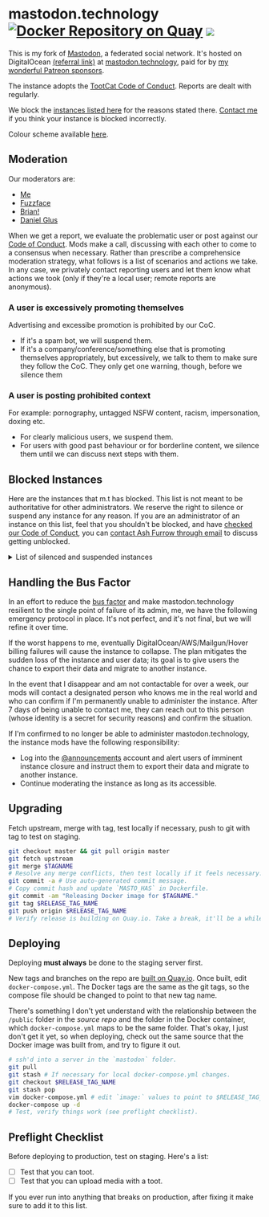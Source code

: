 # mastodon.technology [![Docker Repository on Quay](https://quay.io/repository/ashfurrow/mastodon/status "Docker Repository on Quay")](https://quay.io/repository/ashfurrow/mastodon) <a href="https://www.statuscake.com" title="Website Uptime Monitoring"><img src="https://app.statuscake.com/button/index.php?Track=GPxZc1jKYG&Days=1&Design=7" /></a>

This is my fork of [Mastodon](https://github.com/tootsuite/mastodon), a
federated social network. It's hosted on DigitalOcean [(referral link)](https://m.do.co/c/4a83a8a7aedf)
at [mastodon.technology](https://mastodon.technology), paid for by [my
wonderful Patreon sponsors](https://www.patreon.com/user?u=3581610).

The instance adopts the [TootCat Code of Conduct](https://github.com/TootCat/mastodon/wiki/Code-of-Conduct/41432d2c42ba9be52f2710b8b5c7b77f41271c0b).
Reports are dealt with regularly.

We block the [instances listed here](https://github.com/tootcafe/blocked-instances)
for the reasons stated there. [Contact me](mailto:ash@ashfurrow.com) if you
think your instance is blocked incorrectly.

Colour scheme available [here](http://www.colourlovers.com/palette/298957/Paris_mon_Amour).

## Moderation

Our moderators are:

- [Me](https://mastodon.technology/@ashfurrow)
- [Fuzzface](https://mastodon.technology/@fuzzface)
- [Brian!](https://mastodon.technology/@bclindner)
- [Daniel Glus](https://mastodon.technology/@danielhglus)

When we get a report, we evaluate the problematic user or post against our [Code of Conduct](https://mastodon.technology/about/more). Mods make a call, discussing with each other to come to a consensus when necessary. Rather than prescribe a comprehensice moderation strategy, what follows is a list of scenarios and actions we take. In any case, we privately contact reporting users and let them know what actions we took (only if they're a local user; remote reports are anonymous).

### A user is excessively promoting themselves

Advertising and excessibe promotion is prohibited by our CoC. 

- If it's a spam bot, we will suspend them.
- If it's a company/conference/something else that is promoting themselves appropriately, but excessively, we talk to them to make sure they follow the CoC. They only get one warning, though, before we silence them

### A user is posting prohibited context

For example: pornography, untagged NSFW content, racism, impersonation, doxing etc.

- For clearly malicious users, we suspend them.
- For users with good past behaviour or for borderline content, we silence them until we can discuss next steps with them.

## Blocked Instances

Here are the instances that m.t has blocked. This list is not meant to be authoritative for other administrators. We reserve the right to silence or suspend any instance for any reason. If you are an administrator of an instance on this list, feel that you shouldn't be blocked, and have [checked our Code of Conduct](https://mastodon.technology/about/more), you can [contact Ash Furrow through email](mailto:ash@ashfurrow.com) to discuss getting unblocked.

<details><summary>List of silenced and suspended instances</summary>

| Instance URL | Severity | Notes |
|---|---|---|
| rainbowdash.net | Silenced |  |
| shitposter.club | Silenced |  |
| freezepeach.xyz | Silenced |  |
| social.headsca.la | Silenced |  |
| woofer.alfter.us | Silenced |  |
| social.au2pb.net | Silenced |  |
| gorf.club | Silenced |  |
| sealion.club | Silenced |  |
| gs.smuglo.li | Silenced |  |
| unsafe.space | Silenced |  |
| wrongthink.net | Silenced |  |
| noagendasocial.com |  |   |
| porntoot.com | Suspended |  |
| pawoo.net | Suspended |  |
| ediot.social | Silenced  |  |
| admins.town | Silenced |  |
| social.targaryen.house | Silenced |  |
| sunshinegardens.org | Silenced | Rejecting media files |
| preteengirls.biz | Suspended |  |
| ika.moe | Silenced |  |
| anitwitter.moe | Silenced |  |
| baraag.net | Suspended |  |
| social.allthefallen.ninja | Suspended |  |
| social.homunyan.com | Silenced |  |
| social.hidamari.blue | Silenced |  |
| libertarianism.club | Silenced |  |
| toot.love | Silenced |  |
| pl.smuglo.li | Suspended |  |
| pleroma.cucked.me | Suspended |  |
| voluntaryism.club | Silenced |  |
| social.heldscal.la | Silenced |  |
| gay.nsfw.onl | Suspended |  |
| switter.at | Silenced |  |
| pleroma.rareome.ga | Suspended |  |
| wxw.moe | Silenced |  |
| kinkyelephant.com | Silenced |  |
| thechad.zone | Suspended |  |
| bofa.lol | Suspended |  |
| raki.social | Suspended |  |
| albin.social | Suspended |  |
| newjack.city | Suspended |  |
| artritelacy.jp | Suspended |  |
| gameliberty.club | Silenced |  |
| humblr.social | Suspended |  |
| sinblr.com | Silenced | Rejecting media files |
| feminism.lgbt | Silenced | Rejecting media files |
| rubber.social | Silenced | Rejecting media files |
| gasthe.lgbt | Suspended |  |
| neckbeard.xyz | Suspended |  |
| freespeech.firedragonstudios.com | Suspended |  |
| anime.website | Suspended |  |
| nomoresha.me | Suspended |  |
| social.quodverum.com | Suspended |  |
| xn--6r8h.tk | Suspended |  |
| freespeechextremist.com | Suspended |  |
| librem.one | Silenced |  |
| relay.selfhosting.rocks | Suspended |  |
| gab.com | Suspended |  |
| gab.ai | Suspended |  |
| gab.io | Suspended |  |
| develop.gab.com | Suspended |  |
| mu.zaitcev.nu | Suspended |  |
| weedis.life | Suspended |  |
| kiwifarms.net | Suspended |  |
| kiwifarms.is | Suspended |  |
| kiwifarms.cc | Suspended |  |
| gabfed.com | Suspended |  |
| speakfree.world | Suspended |  |
| spinster.xyz | Suspended | Gab instance |
| liberdon.com | Suspended | |

</details>

## Handling the Bus Factor

In an effort to reduce the [bus factor](https://en.wikipedia.org/wiki/Bus_factor) and make mastodon.technology resilient to the single point of failure of its admin, me, we have the following emergency protocol in place. It's not perfect, and it's not final, but we will refine it over time.

If the worst happens to me, eventually DigitalOcean/AWS/Mailgun/Hover billing failures will cause the instance to collapse. The plan mitigates the sudden loss of the instance and user data; its goal is to give users the chance to export their data and migrate to another instance.

In the event that I disappear and am not contactable for over a week, our mods will contact a designated person who knows me in the real world and who can confirm if I'm permanently unable to administer the instance. After 7 days of being unable to contact me, they can reach out to this person (whose identity is a secret for security reasons) and confirm the situation.

If I'm confirmed to no longer be able to administer mastodon.technology, the instance mods have the following responsibility:

- Log into the [@announcements](https://mastodon.technology/@announcements) account and alert users of imminent instance closure and instruct them to export their data and migrate to another instance.
- Continue moderating the instance as long as its accessible.

## Upgrading

Fetch upstream, merge with tag, test locally if necessary, push to git with tag to test on staging.

```sh
git checkout master && git pull origin master
git fetch upstream
git merge $TAGNAME
# Resolve any merge conflicts, then test locally if it feels necessary.
git commit -a # Use auto-generated commit message.
# Copy commit hash and update `MASTO_HAS` in Dockerfile.
git commit -am "Releasing Docker image for $TAGNAME."
git tag $RELEASE_TAG_NAME
git push origin $RELEASE_TAG_NAME
# Verify release is building on Quay.io. Take a break, it'll be a while.
```

## Deploying

Deploying **must always** be done to the staging server first.

New tags and branches on the repo are [built on Quay.io](https://quay.io/repository/ashfurrow/mastodon). Once built, edit `docker-compose.yml`. The Docker tags are the same as the git tags, so the compose file should be changed to point to that new tag name.

There's something I don't yet understand with the relationship between the `/public` folder in the _source repo_ and the folder in the Docker container, which `docker-compose.yml` maps to be the same folder. That's okay, I just don't get it yet, so when deploying, check out the same source that the Docker image was built from, and try to figure it out.

```sh
# ssh'd into a server in the `mastodon` folder.
git pull
git stash # If necessary for local docker-compose.yml changes.
git checkout $RELEASE_TAG_NAME
git stash pop
vim docker-compose.yml # edit `image:` values to point to $RELEASE_TAG_NAME.
docker-compose up -d
# Test, verify things work (see preflight checklist).
```

## Preflight Checklist

Before deploying to production, test on staging. Here's a list:

- [ ] Test that you can toot.
- [ ] Test that you can upload media with a toot.

If you ever run into anything that breaks on production, after fixing it make sure to add it to this list.
